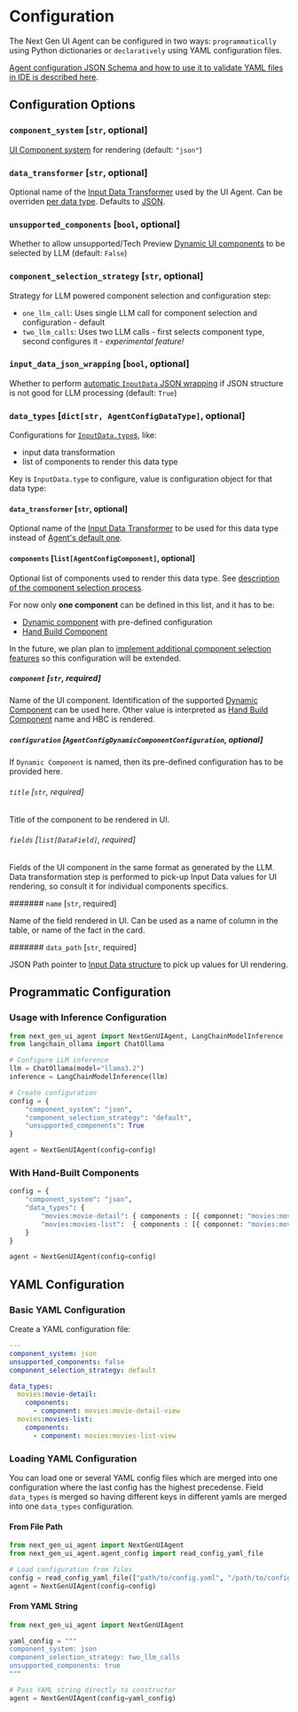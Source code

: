# Configuration

The Next Gen UI Agent can be configured in two ways: `programmatically` using Python dictionaries or `declaratively` using YAML configuration files.

[Agent configuration JSON Schema and how to use it to validate YAML files in IDE is described here](../spec/config.md).

## Configuration Options

### `component_system` [`str`, optional]

[UI Component system](renderer/index.md) for rendering (default: `"json"`)

### `data_transformer` [`str`, optional] 

Optional name of the [Input Data Transformer](input_data/transformation.md) used by the UI Agent. 
Can be overriden [per data type](#data_transformer-str-optional-1). Defaults to [JSON](./input_data/transformation.md#json-transformer).


### `unsupported_components` [`bool`, optional]

Whether to allow unsupported/Tech Preview [Dynamic UI components](data_ui_blocks/dynamic_components.md) to be selected by LLM (default: `False`)

### `component_selection_strategy` [`str`, optional]

Strategy for LLM powered component selection and configuration step:

- `one_llm_call`: Uses single LLM call for component selection and configuration - default
- `two_llm_calls`: Uses two LLM calls - first selects component type, second configures it - *experimental feature!*

### `input_data_json_wrapping` [`bool`, optional]

Whether to perform [automatic `InputData` JSON wrapping](input_data/structure.md#automatic-json-wrapping) if JSON structure is not good for LLM processing (default: `True`)

### `data_types` [`dict[str, AgentConfigDataType]`, optional]

Configurations for [`InputData.type`s](input_data/index.md#inputdata-object-fields), like:

* input data transformation
* list of components to render this data type

Key is `InputData.type` to configure, value is configuration object for that data type:

#### `data_transformer` [`str`, optional] 

Optional name of the [Input Data Transformer](input_data/transformation.md) to be used for this data type instead of [Agent's default one](#data_transformer-str-optional).


#### `components` [`list[AgentConfigComponent]`, optional]

Optional list of components used to render this data type. See [description of the component selection process](data_ui_blocks/index.md#selection-and-configuration-process).

For now only **one component** can be defined in this list, and it has to be:

* [Dynamic component](./data_ui_blocks/dynamic_components.md) with pre-defined configuration
* [Hand Build Component](./data_ui_blocks/hand_build_components.md)

In the future, we plan plan to [implement additional component selection features](data_ui_blocks/index.md#selection-and-configuration-process) so this configuration will be extended.


##### `component` [`str`, required]

Name of the UI component. Identification of the supported [Dynamic Component](./data_ui_blocks/dynamic_components.md) can be used here.
Other value is interpreted as [Hand Build Component](./data_ui_blocks/hand_build_components.md) name and HBC is rendered.


##### `configuration` [`AgentConfigDynamicComponentConfiguration`, optional]

If `Dynamic Component` is named, then its pre-defined configuration has to be provided here.

###### `title` [`str`, required]

Title of the component to be rendered in UI.


###### `fields` [`list[DataField]`, required]

Fields of the UI component in the same format as generated by the LLM. Data transformation step is performed 
to pick-up Input Data values for UI rendering, so consult it for individual components specifics.

####### `name` [`str`, required]

Name of the field rendered in UI. Can be used as a name of column in the table, or name of the fact in the card.

####### `data_path` [`str`, required]

JSON Path pointer to [Input Data structure](./input_data/structure.md) to pick up values for UI rendering.


## Programmatic Configuration

### Usage with Inference Configuration

```python
from next_gen_ui_agent import NextGenUIAgent, LangChainModelInference
from langchain_ollama import ChatOllama

# Configure LLM inference
llm = ChatOllama(model="llama3.2")
inference = LangChainModelInference(llm)

# Create configuration
config = {
    "component_system": "json",
    "component_selection_strategy": "default",
    "unsupported_components": True
}

agent = NextGenUIAgent(config=config)
```

### With Hand-Built Components

```python
config = {
    "component_system": "json",
    "data_types": {
        "movies:movie-detail": { components : [{ componnet: "movies:movie-detail-view"}]},
        "movies:movies-list":  { components : [{ componnet: "movies:movies-list-view"}]},
    }
}

agent = NextGenUIAgent(config=config)
```

## YAML Configuration

### Basic YAML Configuration

Create a YAML configuration file:

```yaml
---
component_system: json
unsupported_components: false
component_selection_strategy: default

data_types:
  movies:movie-detail: 
    components:
      - component: movies:movie-detail-view
  movies:movies-list:
    components:
      - component: movies:movies-list-view
```

### Loading YAML Configuration

You can load one or several YAML config files which are merged into one configuration where the last config has the highest precedense.
Field `data_types` is merged so having different keys in different yamls are merged into one `data_types` configuration.

#### From File Path

```python
from next_gen_ui_agent import NextGenUIAgent
from next_gen_ui_agent.agent_config import read_config_yaml_file

# Load configuration from files
config = read_config_yaml_file(["path/to/config.yaml", "/path/to/config2.yaml"])
agent = NextGenUIAgent(config=config)
```

#### From YAML String

```python
from next_gen_ui_agent import NextGenUIAgent

yaml_config = """
component_system: json
component_selection_strategy: two_llm_calls
unsupported_components: true
"""

# Pass YAML string directly to constructor
agent = NextGenUIAgent(config=yaml_config)
```
